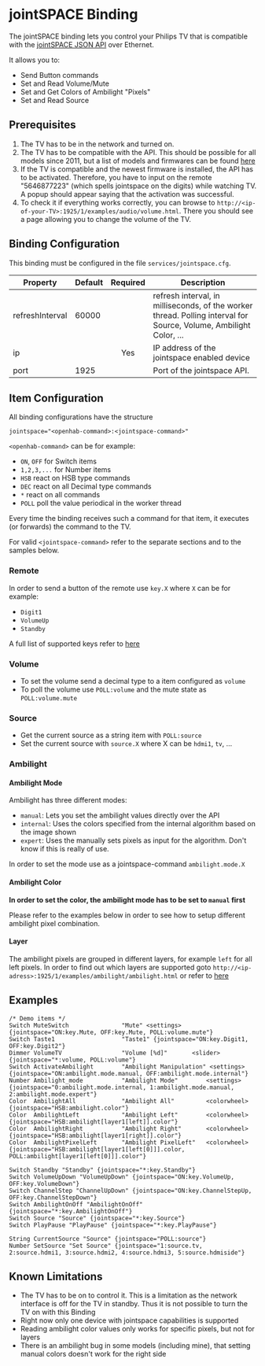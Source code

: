 # jointSPACE Binding

The jointSPACE binding lets you control your Philips TV that is compatible with the [jointSPACE JSON API](http://jointspace.sourceforge.net/projectdata/documentation/jasonApi/index.html) over Ethernet. 

It allows you to:

* Send Button commands
* Set and Read Volume/Mute
* Set and Get Colors of Ambilight "Pixels"
* Set and Read Source

## Prerequisites

1. The TV has to be in the network and turned on.
1. The TV has to be compatible with the API. This should be possible for all models since 2011, but a list of models and firmwares can be found [here](http://jointspace.sourceforge.net/download.html)
1. If the TV is compatible and the newest firmware is installed, the API has to be activated. Therefore, you have to input on the remote "5646877223" (which spells jointspace on the digits) while watching TV. A popup should appear saying that the activation was successful. 
1. To check it if everything works correctly, you can browse to `http://<ip-of-your-TV>:1925/1/examples/audio/volume.html`. There you should see a page allowing you to change the volume of the TV.

## Binding Configuration

This binding must be configured in the file `services/jointspace.cfg`.

| Property | Default | Required | Description |
|----------|---------|:--------:|-------------|
| refreshInterval | 60000 | | refresh interval, in milliseconds, of the worker thread. Polling interval for Source, Volume, Ambilight Color, ... |
| ip       |         |   Yes    | IP address of the jointspace enabled device |
| port     | 1925    |          | Port of the jointspace API. |


## Item Configuration

All binding configurations have the structure 

```
jointspace="<openhab-command>:<jointspace-command>"
```

`<openhab-command>` can be for example:

* `ON`, `OFF` for Switch items
* `1,2,3,...` for Number items
* `HSB` react on HSB type commands
* `DEC` react on all Decimal type commands
* `*` react on all commands
* `POLL` poll the value periodical in the worker thread

Every time the binding receives such a command for that item, it executes (or forwards) the command to the TV.

For valid `<jointspace-command>` refer to the separate sections and to the samples below.

### Remote

In order to send a button of the remote use `key.X` where `X` can be for example:

* `Digit1`
* `VolumeUp`
* `Standby`

A full list of supported keys refer to [here](http://jointspace.sourceforge.net/projectdata/documentation/jasonApi/1/doc/API-Method-input-key-POST.html)

### Volume

* To set the volume send a decimal type to a item configured as `volume`
* To poll the volume use `POLL:volume` and the mute state as `POLL:volume.mute`

### Source

* Get the current source as a string item with `POLL:source`
* Set the current source with `source.X` where X can be `hdmi1`, `tv`, ...

### Ambilight

#### Ambilight Mode

Ambilight has three different modes:

* `manual`: Lets you set the ambilight values directly over the API 
* `internal`: Uses the colors specified from the internal algorithm based on the image shown
* `expert`: Uses the manually sets pixels as input for the algorithm. Don't know if this is really of use.

In order to set the mode use as a jointspace-command `ambilight.mode.X`

#### Ambilight Color

**In order to set the color, the ambilight mode has to be set to `manual` first**

Please refer to the examples below in order to see how to setup different ambilight pixel combination.

#### Layer

The ambilight pixels are grouped in different layers, for example `left` for all left pixels. In order to find out which layers are supported goto `http://<ip-adress>:1925/1/examples/ambilight/ambilight.html` or refer to [here](http://jointspace.sourceforge.net/projectdata/documentation/jasonApi/1/doc/API-Method-ambilight-cached-POST.html)

## Examples

```
/* Demo items */
Switch MuteSwitch				"Mute" <settings> {jointspace="ON:key.Mute, OFF:key.Mute, POLL:volume.mute"}
Switch Taste1					"Taste1" {jointspace="ON:key.Digit1, OFF:key.Digit2"}
Dimmer VolumeTV 				"Volume [%d]"		<slider> {jointspace="*:volume, POLL:volume"}
Switch ActivateAmbilight		"Ambilight Manipulation" <settings> 		 {jointspace="ON:ambilight.mode.manual, OFF:ambilight.mode.internal"}
Number Ambilight_mode			"Ambilight Mode"	    <settings>	 {jointspace="0:ambilight.mode.internal, 1:ambilight.mode.manual, 2:ambilight.mode.expert"}
Color  AmbilightAll			    "Ambilight All"			<colorwheel> {jointspace="HSB:ambilight.color"}
Color  AmbilightLeft			"Ambilight Left"		<colorwheel> {jointspace="HSB:ambilight[layer1[left]].color"}
Color  AmbilightRight			"Ambilight Right"		<colorwheel> {jointspace="HSB:ambilight[layer1[right]].color"}
Color  AmbilightPixelLeft		"Ambilight PixelLeft"	<colorwheel> {jointspace="HSB:ambilight[layer1[left[0]]].color, POLL:ambilight[layer1[left[0]]].color"}

Switch Standby "Standby" {jointspace="*:key.Standby"}
Switch VolumeUpDown "VolumeUpDown" {jointspace="ON:key.VolumeUp, OFF:key.VolumeDown"}
Switch ChannelStep "ChannelUpDown" {jointspace="ON:key.ChannelStepUp, OFF:key.ChannelStepDown"}
Switch AmbilightOnOff "AmbilightOnOff" {jointspace="*:key.AmbilightOnOff"}
Switch Source "Source" {jointspace="*:key.Source"}
Switch PlayPause "PlayPause" {jointspace="*:key.PlayPause"}

String CurrentSource "Source" {jointspace="POLL:source"}
Number SetSource "Set Source" {jointspace="1:source.tv, 2:source.hdmi1, 3:source.hdmi2, 4:source.hdmi3, 5:source.hdmiside"}
```

## Known Limitations

* The TV has to be on to control it. This is a limitation as the network interface is off for the TV in standby. Thus it is not possible to turn the TV on with this Binding
* Right now only one device with jointspace capabilities is supported
* Reading ambilight color values only works for specific pixels, but not for layers
* There is an ambilight bug in some models (including mine), that setting manual colors doesn't work for the right side

